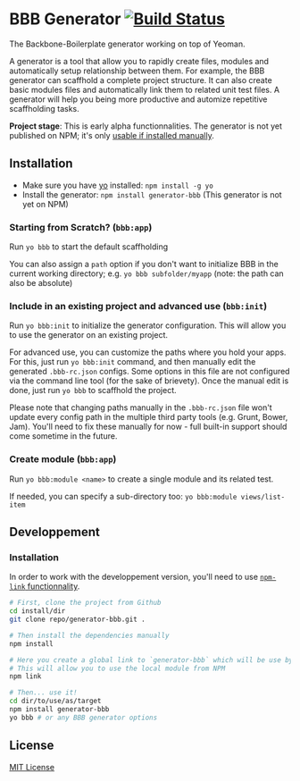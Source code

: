 BBB Generator [![Build Status](https://secure.travis-ci.org/SBoudrias/generator.png?branch=master)](https://travis-ci.org/backbone-boilerplate/generator)
====================================================================

The Backbone-Boilerplate generator working on top of Yeoman.

A generator is a tool that allow you to rapidly create files, modules and automatically setup
relationship between them. For example, the BBB generator can scaffhold a complete project
structure. It can also create basic modules files and automatically link them to related
unit test files. A generator will help you being more productive and automize repetitive
scaffholding tasks.

**Project stage**: This is early alpha functionnalities. The generator is not yet published
on NPM; it's only [usable if installed manually](#developpement).


Installation
------------------------------

- Make sure you have [yo](https://github.com/yeoman/yo) installed:
    `npm install -g yo`
- Install the generator: `npm install generator-bbb` (This generator is not yet on NPM)

### Starting from Scratch? (`bbb:app`)

Run `yo bbb` to start the default scaffholding

You can also assign a `path` option if you don't want to initialize BBB in the current
working directory; e.g. `yo bbb subfolder/myapp` (note: the path can also be absolute)

### Include in an existing project and advanced use (`bbb:init`)

Run `yo bbb:init` to initialize the generator configuration. This will allow you to use
the generator on an existing project.

For advanced use, you can customize the paths where you hold your apps. For this, just run
`yo bbb:init` command, and then manually edit the generated `.bbb-rc.json` configs. Some
options in this file are not configured via the command line tool (for the sake of brievety).
Once the manual edit is done, just run `yo bbb` to scaffhold the project.

Please note that changing paths manually in the `.bbb-rc.json` file won't update every
config path in the multiple third party tools (e.g. Grunt, Bower, Jam). You'll need to fix
these manually for now - full built-in support should come sometime in the future.

### Create module (`bbb:app`)

Run `yo bbb:module <name>` to create a single module and its related test.

If needed, you can specify a sub-directory too: `yo bbb:module views/list-item`


Developpement
------------------------------

### Installation

In order to work with the developpement version, you'll need to use [`npm-link` functionnality](https://npmjs.org/doc/link.html).

``` bash
# First, clone the project from Github
cd install/dir
git clone repo/generator-bbb.git .

# Then install the dependencies manually
npm install

# Here you create a global link to `generator-bbb` which will be use by NPM
# This will allow you to use the local module from NPM
npm link

# Then... use it!
cd dir/to/use/as/target
npm install generator-bbb
yo bbb # or any BBB generator options
```


License
------------------------------

[MIT License](http://en.wikipedia.org/wiki/MIT_License)
